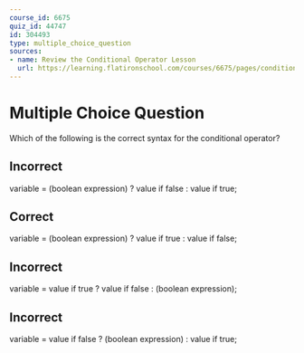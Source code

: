 ```yaml
---
course_id: 6675
quiz_id: 44747
id: 304493
type: multiple_choice_question
sources:
- name: Review the Conditional Operator Lesson
  url: https://learning.flatironschool.com/courses/6675/pages/conditional-operator?module_item_id=538074
---
```


# Multiple Choice Question

Which of the following is the correct syntax for the conditional operator?

## Incorrect

variable = (boolean expression) ? value if false : value if true;

## Correct

variable = (boolean expression) ? value if true : value if false;

## Incorrect

variable = value if true ? value if false : (boolean expression);

## Incorrect

variable = value if false ? (boolean expression) : value if true;
